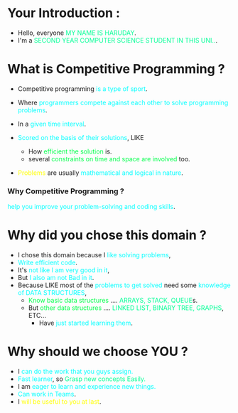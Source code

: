 # Your Introduction :

- Hello, everyone<span style="color:#00ff96"> MY NAME IS HARUDAY</span>.
- I'm a  <span style="color:#00ff96">SECOND YEAR COMPUTER SCIENCE STUDENT IN THIS UNI..</span>.

# What is Competitive Programming ?

- Competitive programming <span style="color:#00ffff">is a type of sport</span>.
- Where<span style="color:#00ffff"> programmers compete against each other to solve programming problems</span>.
- In a <span style="color:#00ffff">given time interval</span>.
- <span style="color:#00ffff"> Scored on the basis of their solutions</span>, LIKE 
	- How <span style="color:#00ff4b">efficient the solution </span>is.
	- several<span style="color:#00ff4b"> constraints on time and space are involved</span>  too.


- <span style="color:#ffff00">Problems</span> are usually <span style="color:#00ffff">mathematical and logical in nature</span>.


### Why Competitive Programming ? 

 <span style="color:#00ffff">help you improve your problem-solving and coding skills</span>.

# Why did you chose this domain ?

- I chose this domain because I <span style="color:#00ffff">like solving problems</span>, 
- <span style="color:#00ffff">Write efficient code</span>.
- It's <span style="color:#00ffff">not like I am very good in it</span>,
- But <span style="color:#00ffff">I also am not Bad in it</span>.
- Because LIKE most of the <span style="color:#00ffff">problems to get solved</span> need some<span style="color:#00ffff"> knowledge of DATA STRUCTURES</span>, 
	- <span style="color:#00ff4b"> Know basic data structures </span>.... <span style="color:#00ff96">ARRAYS, STACK, QUEUE</span>s.
	- But <span style="color:#00ff4b">other data structures</span> .... <span style="color:#00ff96">LINKED LIST, BINARY TREE, GRAPHS</span>, ETC... 
		- Have<span style="color:#00ffff"> just started learning them</span>.



# Why should we choose YOU ?

- I <span style="color:#00ffff">can do the work that you guys assign.</span>
- <span style="color:#00ffff">Fast learner</span>, so <span style="color:#00ff96">Grasp new concepts Easily.</span>
- I am <span style="color:#00ffff">eager to learn and experience new things.</span>
- <span style="color:#00ffff">Can work in Teams</span>.
- I <span style="color:#ffff00">will be useful to you at last</span>.